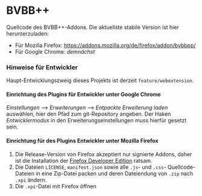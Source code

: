 # BVBB++
Quellcode des BVBB++-Addons. Die aktuellste stabile Version ist hier herunterzuladen:

* Für Mozilla Firefox: 
https://addons.mozilla.org/de/firefox/addon/bvbbpp/
* Für Google Chrome: *demnächst* 

### Hinweise für Entwickler

Haupt-Entwicklungszweig dieses Projekts ist derzeit `feature/webextension`.

#### Einrichtung des Plugins für Entwickler unter Google Chrome

*Einstellungen* --> *Erweiterungen* --> *Entpackte Erweiterung laden* auswählen, hier den Pfad zum git-Repository angeben. Der Haken *Entwicklermodus* in den Erweiterungseinstellungen muss hierfür gesetzt sein.

#### Einrichtung für des Plugins Entwickler unter Mozilla Firefox

1. Die Release-Version von Firefox akzeptiert nur signierte Addons, daher ist die Installation der [Firefox Developer Edition](https://www.mozilla.org/de/firefox/developer/) ratsam. 
2. Die Dateien `LICENSE`, `manifest.json` sowie alle `.js`- und `.css`- Quellcode-Dateien in eine Zip-Datei packen und deren Dateiendung von `.zip` nach `.xpi` ändern.
3. Die `.xpi`-Datei mit Firefox öffnen



